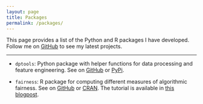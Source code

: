```yaml
---
layout: page
title: Packages
permalink: /packages/
---
```


This page provides a list of the Python and R packages I have developed. Follow me on [GitHub](https://github.com/kozodoi) to see my latest projects.

---

- `dptools`: Python package with helper functions for data processing and feature engineering.
See on [GitHub](https://github.com/kozodoi/dptools) or [PyPi](https://pypi.org/project/dptools/).

- `fairness`: R package for computing different measures of algorithmic fairness.
See on [GitHub](https://github.com/kozodoi/fairness) or [CRAN](https://cran.r-project.org/package=fairness). The tutorial is available in [this blogpost](https://kozodoi.me/r/fairness/packages/2020/05/01/fairness-tutorial.html).